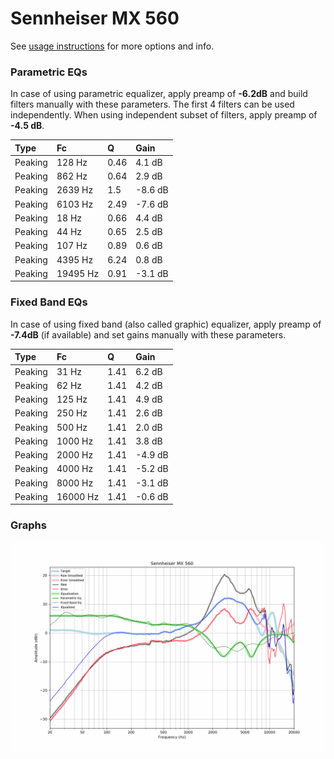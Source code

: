 # Sennheiser MX 560
See [usage instructions](https://github.com/jaakkopasanen/AutoEq#usage) for more options and info.

### Parametric EQs
In case of using parametric equalizer, apply preamp of **-6.2dB** and build filters manually
with these parameters. The first 4 filters can be used independently.
When using independent subset of filters, apply preamp of **-4.5 dB**.

| Type    | Fc       |    Q | Gain    |
|:--------|:---------|:-----|:--------|
| Peaking | 128 Hz   | 0.46 | 4.1 dB  |
| Peaking | 862 Hz   | 0.64 | 2.9 dB  |
| Peaking | 2639 Hz  | 1.5  | -8.6 dB |
| Peaking | 6103 Hz  | 2.49 | -7.6 dB |
| Peaking | 18 Hz    | 0.66 | 4.4 dB  |
| Peaking | 44 Hz    | 0.65 | 2.5 dB  |
| Peaking | 107 Hz   | 0.89 | 0.6 dB  |
| Peaking | 4395 Hz  | 6.24 | 0.8 dB  |
| Peaking | 19495 Hz | 0.91 | -3.1 dB |

### Fixed Band EQs
In case of using fixed band (also called graphic) equalizer, apply preamp of **-7.4dB**
(if available) and set gains manually with these parameters.

| Type    | Fc       |    Q | Gain    |
|:--------|:---------|:-----|:--------|
| Peaking | 31 Hz    | 1.41 | 6.2 dB  |
| Peaking | 62 Hz    | 1.41 | 4.2 dB  |
| Peaking | 125 Hz   | 1.41 | 4.9 dB  |
| Peaking | 250 Hz   | 1.41 | 2.6 dB  |
| Peaking | 500 Hz   | 1.41 | 2.0 dB  |
| Peaking | 1000 Hz  | 1.41 | 3.8 dB  |
| Peaking | 2000 Hz  | 1.41 | -4.9 dB |
| Peaking | 4000 Hz  | 1.41 | -5.2 dB |
| Peaking | 8000 Hz  | 1.41 | -3.1 dB |
| Peaking | 16000 Hz | 1.41 | -0.6 dB |

### Graphs
![](./Sennheiser%20MX%20560.png)